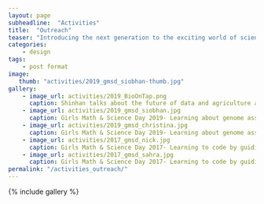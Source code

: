 ```yaml
---
layout: page
subheadline:  "Activities"
title:  "Outreach"
teaser: "Introducing the next generation to the exciting world of science!</a>."
categories:
    - design
tags:
    - post format
image:
   thumb: "activities/2019_gmsd_siobhan-thumb.jpg"
gallery:
    - image_url: activities/2019_BioOnTap.png
      caption: Shinhan talks about the future of data and agriculture at Biology On Tap in Lansing!
    - image_url: activities/2019_gmsd_siobhan.jpg
      caption: Girls Math & Science Day 2019- Learning about genome assembly with Legos
    - image_url: activities/2019_gmsd_christina.jpg
      caption: Girls Math & Science Day 2019- Learning about genome assembly with Legos
    - image_url: activities/2017_gmsd_nick.jpg
      caption: Girls Math & Science Day 2017- Learning to code by guiding their friends through a maze
    - image_url: activities/2017_gmsd_sahra.jpg
      caption: Girls Math & Science Day 2017- Learning to code by guiding their friends through a maze
permalink: "/activities_outreach/"
---
```



{% include gallery %}





